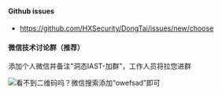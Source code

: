 #### Github issues
- https://github.com/HXSecurity/DongTai/issues/new/choose

#### 微信技术讨论群（推荐）
添加个人微信并备注"洞态IAST-加群"，工作人员将拉您进群

![看不到二维码吗？微信搜索添加“owefsad”即可](/DongTai-Doc/doc/assets/aboutus/wechat.jpeg)

